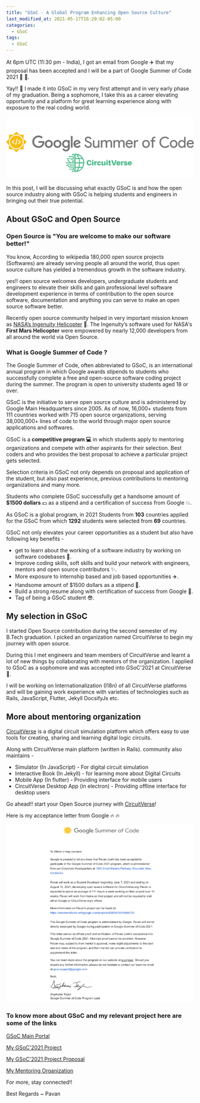 ```yaml
---
title: "GSoC - A Global Program Enhancing Open Source Culture"
last_modified_at: 2021-05-17T16:20:02-05:00
categories:
  - GSoC
tags:
  - GSoC
---
```


At 6pm UTC (11:30 pm - India), I got an email from Google :airplane: that my proposal has been accepted and I will be a part of Google Summer of Code 2021 :tada: :tada:.
 
Yay!! :stars: I made it into GSoC in my very first attempt and in very early phase of my graduation. Being a sophomore, I take this as a career elevating opportunity and a platform for great learning experience along with exposure to the real coding world.
 
![banner](/assets/images/gsoc/post1/banner.png)
 
In this post, I will be discussing what exactly GSoC is and how the open source industry along with GSoC is helping students and engineers in bringing out their true potential.
 
## About GSoC and Open Source
### Open Source is "You are welcome to make our software better!"
 
You know, According to wikipedia 180,000 open source projects (Softwares) are already serving people all around the world, thus open source culture has yielded a tremendous growth in the software industry.
 
yes!! open source welcomes developers, undergraduate students and engineers to elevate their skills and gain professional level software development experience in terms of contribution to the open source software, documentation and anything you can serve to make an open source software better.
 
Recently open source community helped in very important mission known as [NASA’s Ingenuity Helicopter](https://github.com/readme/nasa-ingenuity-helicopter) :helicopter:. The Ingenuity’s software used for NASA's <b>First Mars Helicopter</b> were empowered by nearly 12,000 developers from all around the world via Open Source.
 
### What is Google Summer of Code ?
 
The Google Summer of Code, often abbreviated to GSoC, is an international annual program in which Google awards stipends to students who successfully complete a free and open-source software coding project during the summer. The program is open to university students aged 18 or over.
 
GSoC is the initiative to serve open source culture and is administered by Google Main Headquarters since 2005. As of now,  16,000+ students from 111 countries worked with 715 open source organizations, serving 38,000,000+ lines of code to the world through major open source applications and softwares.
 
GSoC is a <b>competitive program :computer:</b> in which students apply to mentoring organizations and compete with other aspirants for their selection. Best coders and who provides the best proposal to achieve a particular project gets selected.
 
Selection criteria in GSoC not only depends on proposal and application of the student, but also past experience, previous contributions to mentoring organizations and many more.
 
Students who complete GSoC successfully get a handsome amount of <b>$1500 dollars</b> :dollar: as a stipend and a </b>certification of success</b> from Google :boom:.
 
As GSoC is a global program, in 2021 Students from <b>103</b> countries applied for the GSoC from which <b>1292</b> students were selected from <b>69</b> countries.
 
GSoC not only elevates your career opportunities as a student but also have following key benefits -

* get to learn about the working of a software industry by working on software codebases :dizzy:.
* Improve coding skills, soft skills and build your network with engineers, mentors and open source contributors :sparkles:.
* More exposure to internship based and job based opportunities :airplane:.
* Handsome amount of $1500 dollars as a stipend 🤩.
* Build a strong resume along with certification of success from Google :stars:.
* Tag of being a GSoC student 😎.
 
## My selection in GSoC 
 
I started Open Source contribution during the second semester of my B.Tech graduation. I picked an organization named CircuitVerse to begin my journey with open source.
 
During this I met engineers and team members of CircuitVerse and learnt a lot of new things by collaborating with mentors of the organization. I applied to GSoC as a sophomore and was accepted into GSoC'2021 at CircuitVerse :tada:.
 
I will be working on Internationalization (I18n) of all CircuitVerse platforms and will be gaining work experience with varieties of technologies such as Rails, JavaScript, Flutter, Jekyll DocsifyJs etc.

## More about mentoring organization

[CircuitVerse](https://circuitverse.org) is a digital circuit simulation platform which offers easy to use tools for creating, sharing and learning digital logic circuits.
 
Along with CircuitVerse main platform (written in Rails). community also maintains -

- Simulator (In JavaScript) - For digital circuit simulation
- Interactive Book (In Jekyll) - for learning more about Digital Circuits
- Mobile App (In flutter) - Providing interface for mobile users
- CircuitVerse Desktop App (in electron) - Providing offline interface for desktop users
 
Go ahead!! start your Open Source journey with [CircuitVerse](https://github.com/CircuitVerse)!
 
Here is my acceptance letter from Google :fire: :fire:
 
![GSoC acceptance letter](/assets/images/gsoc/post1/acceptance_letter.png)
 
### To know more about GSoC and my relevant project here are some of the links <br>

[GSoC Main Portal](https://summerofcode.withgoogle.com/)
 
 
[My GSoC'2021 Project](https://summerofcode.withgoogle.com/projects/#6365426910494720)
 
[My GSoC'2021 Project Proposal](https://drive.google.com/file/d/1AhRH7yXq4wnNvGjxIZjo-SHGfU-YD-XX/view?usp=sharing)
 
[My Mentoring Organization](https://circuitverse.org/)
 
For more, stay connected!!
 
Best Regards ~ Pavan
